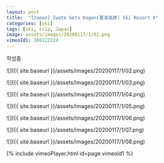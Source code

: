 ```yaml
---
layout: post
title:  "[Japan] Iwate Geto Kogen(夏油高原) Ski Resort 4"
categories: [ski]
tags: [ski, trip, Japan]
image: assets/images/20200117/1/01.png
vimeoId1: 386122224
---
```


작성중

![]({{ site.baseurl }}/assets/images/20200117/1/02.png)

![]({{ site.baseurl }}/assets/images/20200117/1/03.png)

![]({{ site.baseurl }}/assets/images/20200117/1/04.png)

![]({{ site.baseurl }}/assets/images/20200117/1/05.png)

![]({{ site.baseurl }}/assets/images/20200117/1/06.png)

![]({{ site.baseurl }}/assets/images/20200117/1/07.png)

![]({{ site.baseurl }}/assets/images/20200117/1/08.png)


{% include vimeoPlayer.html id=page.vimeoId1 %}